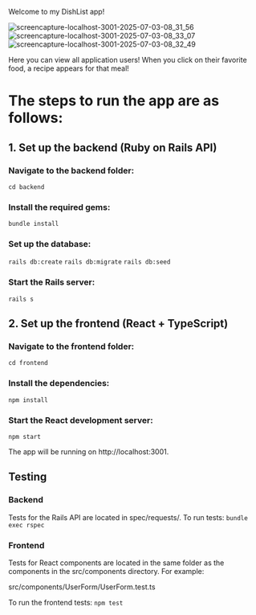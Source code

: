 Welcome to my DishList app!

![screencapture-localhost-3001-2025-07-03-08_31_56](https://github.com/user-attachments/assets/f6a324ea-4424-4b03-a75e-eb131131daec)
![screencapture-localhost-3001-2025-07-03-08_33_07](https://github.com/user-attachments/assets/c22f0c19-5fc0-4d0c-9d35-008d95e70e93)
![screencapture-localhost-3001-2025-07-03-08_32_49](https://github.com/user-attachments/assets/57d88383-a019-42f5-99e5-00c5e4bf9c52)


Here you can view all application users! When you click on their favorite food, a recipe appears for that meal!

# The steps to run the app are as follows:

## 1. Set up the backend (Ruby on Rails API)

### Navigate to the backend folder:

`cd backend`

### Install the required gems:

`bundle install`

### Set up the database:

`rails db:create`
`rails db:migrate`
`rails db:seed`

### Start the Rails server:

`rails s`

## 2. Set up the frontend (React + TypeScript)

### Navigate to the frontend folder:

`cd frontend`

### Install the dependencies:

`npm install`

### Start the React development server:

`npm start`

The app will be running on http://localhost:3001.

## Testing

### Backend

Tests for the Rails API are located in spec/requests/. To run tests:
`bundle exec rspec`

### Frontend

Tests for React components are located in the same folder as the components in the src/components directory. For example:

src/components/UserForm/UserForm.test.ts

To run the frontend tests:
`npm test`

